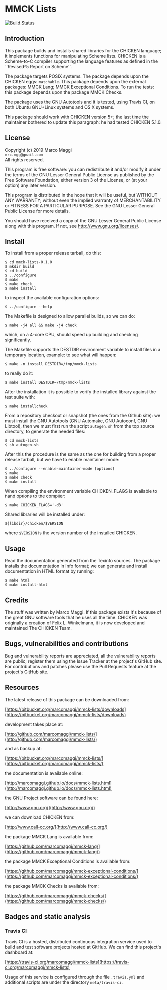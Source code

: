 # MMCK Lists

[![Build Status](https://travis-ci.org/marcomaggi/mmck-lists.svg?branch=master)](https://travis-ci.org/marcomaggi/mmck-lists)

## Introduction

This  package  builds and  installs  shared  libraries for  the  CHICKEN
language;  it  implements  functions   for  manipulating  Scheme  lists.
CHICKEN is  a Scheme-to-C compiler  supporting the language  features as
defined in the ``Revised^5 Report on Scheme''.

The package targets POSIX systems.  The package depends upon the CHICKEN
eggs:  `matchable`.  This  package depends  upon the  external packages:
MMCK Lang; MMCK Exceptional Conditions.   To run the tests: this package
depends upon the package MMCK Checks.

The package uses the GNU Autotools and it is tested, using Travis CI, on
both Ubuntu GNU+Linux  systems and OS X systems.

This package  should work  with CHICKEN  version 5+;  the last  time the
maintainer  bothered to  update this  paragraph: he  had tested  CHICKEN
5.1.0.

## License

Copyright (c) 2019 Marco Maggi<br/>
`mrc.mgg@gmail.com`<br/>
All rights reserved.

This program is free software: you  can redistribute it and/or modify it
under the terms of the GNU Lesser General Public License as published by
the Free  Software Foundation, either version  3 of the License,  or (at
your option) any later version.

This program  is distributed  in the  hope that it  will be  useful, but
WITHOUT   ANY   WARRANTY;  without   even   the   implied  warranty   of
MERCHANTABILITY or FITNESS FOR A PARTICULAR PURPOSE.  See the GNU Lesser
General Public License for more details.

You should have received a copy of the GNU Lesser General Public License
along with this program.  If not, see <http://www.gnu.org/licenses/>.

## Install

To install from a proper release tarball, do this:

```
$ cd mmck-lists-0.1.0
$ mkdir build
$ cd build
$ ../configure
$ make
$ make check
$ make install
```

to inspect the available configuration options:

```
$ ../configure --help
```

The Makefile is designed to allow parallel builds, so we can do:

```
$ make -j4 all && make -j4 check
```

which,  on  a  4-core  CPU,   should  speed  up  building  and  checking
significantly.

The Makefile supports the DESTDIR  environment variable to install files
in a temporary location, example: to see what will happen:

```
$ make -n install DESTDIR=/tmp/mmck-lists
```

to really do it:

```
$ make install DESTDIR=/tmp/mmck-lists
```

After the  installation it is  possible to verify the  installed library
against the test suite with:

```
$ make installcheck
```

From a repository checkout or snapshot  (the ones from the Github site):
we  must install  the GNU  Autotools  (GNU Automake,  GNU Autoconf,  GNU
Libtool), then  we must first run  the script `autogen.sh` from  the top
source directory, to generate the needed files:

```
$ cd mmck-lists
$ sh autogen.sh

```

After this  the procedure  is the same  as the one  for building  from a
proper release tarball, but we have to enable maintainer mode:

```
$ ../configure --enable-maintainer-mode [options]
$ make
$ make check
$ make install
```

When compiling  the environment  variable CHICKEN_FLAGS is  available to
hand options to the compiler:

```
$ make CHICKEN_FLAGS='-d3'
```

Shared libraries will be installed under:

```
${libdir}/chicken/$VERSION
```

where `$VERSION` is the version number of the installed CHICKEN.

## Usage

Read the documentation generated from  the Texinfo sources.  The package
installs the documentation  in Info format; we can  generate and install
documentation in HTML format by running:

```
$ make html
$ make install-html
```

## Credits

The  stuff was  written by  Marco Maggi.   If this  package exists  it's
because  of the  great GNU  software tools  that he  uses all  the time.
CHICKEN was  originally a creation  of Felix  L.  Winkelmann, it  is now
developed and maintained The CHICKEN Team.

## Bugs, vulnerabilities and contributions

Bug  and vulnerability  reports are  appreciated, all  the vulnerability
reports  are  public; register  them  using  the  Issue Tracker  at  the
project's GitHub  site.  For  contributions and  patches please  use the
Pull Requests feature at the project's GitHub site.

## Resources

The latest release of this package can be downloaded from:

[https://bitbucket.org/marcomaggi/mmck-lists/downloads](https://bitbucket.org/marcomaggi/mmck-lists/downloads)

development takes place at:

[http://github.com/marcomaggi/mmck-lists/](http://github.com/marcomaggi/mmck-lists/)

and as backup at:

[https://bitbucket.org/marcomaggi/mmck-lists/](https://bitbucket.org/marcomaggi/mmck-lists/)

the documentation is available online:

[http://marcomaggi.github.io/docs/mmck-lists.html](http://marcomaggi.github.io/docs/mmck-lists.html)

the GNU Project software can be found here:

[http://www.gnu.org/](http://www.gnu.org/)

we can download CHICKEN from:

[http://www.call-cc.org/](http://www.call-cc.org/)

the package MMCK Lang is available from:

[https://github.com/marcomaggi/mmck-lang/](https://github.com/marcomaggi/mmck-lang/)

the package MMCK Exceptional Conditions is available from:

[https://github.com/marcomaggi/mmck-exceptional-conditions/](https://github.com/marcomaggi/mmck-exceptional-conditions/)

the package MMCK Checks is available from:

[https://github.com/marcomaggi/mmck-checks/](https://github.com/marcomaggi/mmck-checks/)

## Badges and static analysis

### Travis CI

Travis CI is  a hosted, distributed continuous  integration service used
to build and test software projects  hosted at GitHub.  We can find this
project's dashboard at:

[https://travis-ci.org/marcomaggi/mmck-lists](https://travis-ci.org/marcomaggi/mmck-lists)

Usage of this  service is configured through the  file `.travis.yml` and
additional scripts are under the directory `meta/travis-ci`.

